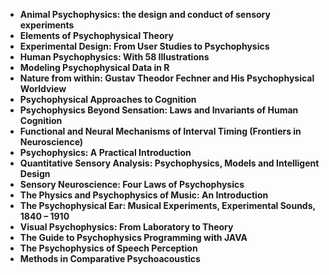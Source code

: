 <ul>

                             

 <li><b><a target="_blank" href="https://github.com/manjunath5496/Psychophysics-Books/blob/master/ych(1).pdf" style="text-decoration:none;">Animal Psychophysics: the design and conduct of sensory experiments </a></b></li>

 <li><b><a target="_blank" href="https://github.com/manjunath5496/Psychophysics-Books/blob/master/ych(2).rar" style="text-decoration:none;">Elements of Psychophysical Theory</a></b></li>

<li><b><a target="_blank" href="https://github.com/manjunath5496/Psychophysics-Books/blob/master/ych(3).pdf" style="text-decoration:none;">Experimental Design: From User Studies to Psychophysics</a></b></li>
 <li><b><a target="_blank" href="https://github.com/manjunath5496/Psychophysics-Books/blob/master/ych(4).pdf" style="text-decoration:none;">Human Psychophysics: With 58 Illustrations</a></b></li>                              
<li><b><a target="_blank" href="https://github.com/manjunath5496/Psychophysics-Books/blob/master/ych(5).pdf" style="text-decoration:none;">Modeling Psychophysical Data in R</a></b></li>
<li><b><a target="_blank" href="https://github.com/manjunath5496/Psychophysics-Books/blob/master/ych(6).pdf" style="text-decoration:none;">Nature from within: Gustav Theodor Fechner and His Psychophysical Worldview </a></b></li>
 <li><b><a target="_blank" href="https://github.com/manjunath5496/Psychophysics-Books/blob/master/ych(7).pdf" style="text-decoration:none;">Psychophysical Approaches to Cognition</a></b></li>

 <li><b><a target="_blank" href="https://github.com/manjunath5496/Psychophysics-Books/blob/master/ych(8).rar" style="text-decoration:none;">Psychophysics Beyond Sensation: Laws and Invariants of Human Cognition </a></b></li>
 <li><b><a target="_blank" href="https://github.com/manjunath5496/Psychophysics-Books/blob/master/ych(9).pdf" style="text-decoration:none;">Functional and Neural Mechanisms of Interval Timing (Frontiers in Neuroscience)</a></b></li> 
   
 <li><b><a target="_blank" href="https://github.com/manjunath5496/Psychophysics-Books/blob/master/ych(10).pdf" style="text-decoration:none;">Psychophysics: A Practical Introduction</a></b></li>                              
<li><b><a target="_blank" href="https://github.com/manjunath5496/Psychophysics-Books/blob/master/ych(11).pdf" style="text-decoration:none;">Quantitative Sensory Analysis: Psychophysics, Models and Intelligent Design</a></b></li>
<li><b><a target="_blank" href="https://github.com/manjunath5496/Psychophysics-Books/blob/master/ych(12).pdf" style="text-decoration:none;">Sensory Neuroscience: Four Laws of Psychophysics</a></b></li>
<li><b><a target="_blank" href="https://github.com/manjunath5496/Psychophysics-Books/blob/master/ych(13).pdf" style="text-decoration:none;">The Physics and Psychophysics of Music: An Introduction</a></b></li>

<li><b><a target="_blank" href="https://github.com/manjunath5496/Psychophysics-Books/blob/master/ych(14).pdf" style="text-decoration:none;">The Psychophysical Ear: Musical Experiments, Experimental Sounds, 1840 – 1910</a></b></li>
                              
<li><b><a target="_blank" href="https://github.com/manjunath5496/Psychophysics-Books/blob/master/ych(15).pdf" style="text-decoration:none;">Visual Psychophysics: From Laboratory to Theory</a></b></li>

<li><b><a target="_blank" href="https://github.com/manjunath5496/Psychophysics-Books/blob/master/ych(16).pdf" style="text-decoration:none;">The Guide to Psychophysics Programming with JAVA</a></b></li>

  <li><b><a target="_blank" href="https://github.com/manjunath5496/Psychophysics-Books/blob/master/ych(17).pdf" style="text-decoration:none;">The Psychophysics of Speech Perception</a></b></li>   
  
  <li><b><a target="_blank" href="https://github.com/manjunath5496/Psychophysics-Books/blob/master/ych(18).pdf" style="text-decoration:none;">Methods in Comparative Psychoacoustics</a></b></li>   
 
 
 
 
</ul>
